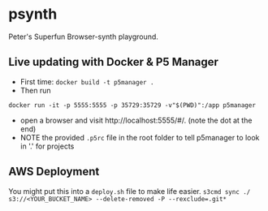 # psynth
Peter's Superfun Browser-synth playground.

## Live updating with Docker & P5 Manager
- First time: `docker build -t p5manager .`
- Then run
```
docker run -it -p 5555:5555 -p 35729:35729 -v"$(PWD)":/app p5manager
```
- open a browser and visit http://localhost:5555/#/. (note the dot at the end)
- NOTE the provided `.p5rc` file in the root folder to tell p5manager to look in '.' for projects

## AWS Deployment
You might put this into a `deploy.sh` file to make life easier.
`s3cmd sync ./ s3://<YOUR_BUCKET_NAME> --delete-removed -P --rexclude=.git*`
